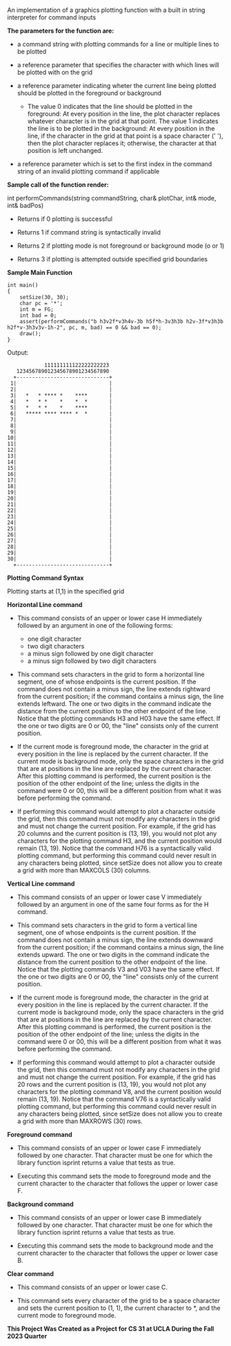An implementation of a graphics plotting function with a built in string interpreter for command inputs

**The parameters for the function are:**
 
  - a command string with plotting commands for a line or multiple lines to be plotted

  - a reference parameter that specifies the character with which lines will be plotted with on the grid

  - a reference parameter indicating wheter the current line being plotted should be plotted in the foreground or background
    - The value 0 indicates that the line should be plotted in the foreground: At every position in the line, the plot character replaces whatever character is in the grid at that point. The value 1 indicates the line is to be plotted in the background: At every position in the line, if the character in the grid at that point is a space character (' '), then the plot character replaces it; otherwise, the character at that position is left unchanged.

  - a reference parameter which is set to the first index in the command string of an invalid plotting command if applicable

**Sample call of the function render:**

int performCommands(string commandString, char& plotChar, int& mode, int& badPos)

  - Returns if 0 plotting is successful

  - Returns 1 if command string is syntactically invalid

  - Returns 2 if plotting mode is not foreground or background mode (o or 1)

  - Returns 3 if plotting is attempted outside specified grid boundaries

**Sample Main Function**

    int main()
    {
        setSize(30, 30);
        char pc = '*';
        int m = FG;
        int bad = 0;
        assert(performCommands("b h3v2f*v3h4v-3b h5f*h-3v3h3b h2v-3f*v3h3b h2f*v-3h3v3v-1h-2", pc, m, bad) == 0 && bad == 0);
        draw();
    }

Output:

                111111111122222222223
       123456789012345678901234567890
      +------------------------------+
     1|                              |
     2|                              |
     3|   *   * **** *    ****       |
     4|   *   * *    *    *  *       |
     5|   *   * *    *    ****       |
     6|   ***** **** **** *  *       |
     7|                              |
     8|                              |
     9|                              |
    10|                              |
    11|                              |
    12|                              |
    13|                              |
    14|                              |
    15|                              |
    16|                              |
    17|                              |
    18|                              |
    19|                              |
    20|                              |
    21|                              |
    22|                              |
    23|                              |
    24|                              |
    25|                              |
    26|                              |
    27|                              |
    28|                              |
    29|                              |
    30|                              |
      +------------------------------+

**Plotting Command Syntax**

Plotting starts at (1,1) in the specified grid

**Horizontal Line command**
- This command consists of an upper or lower case H immediately followed by an argument in one of the following forms:
  - one digit character
  - two digit characters
  - a minus sign followed by one digit character
  - a minus sign followed by two digit characters

- This command sets characters in the grid to form a horizontal line segment, one of whose endpoints is the current position. If the command does not contain a minus sign, the line extends rightward from the current position; if the command contains a minus sign, the line extends leftward. The one or two digits in the command indicate the distance from the current position to the other endpoint of the line. Notice that the plotting commands H3 and H03 have the same effect. If the one or two digits are 0 or 00, the "line" consists only of the current position.

- If the current mode is foreground mode, the character in the grid at every position in the line is replaced by the current character. If the current mode is background mode, only the space characters in the grid that are at positions in the line are replaced by the current character. After this plotting command is performed, the current position is the position of the other endpoint of the line; unless the digits in the command were 0 or 00, this will be a different position from what it was before performing the command.

- If performing this command would attempt to plot a character outside the grid, then this command must not modify any characters in the grid and must not change the current position. For example, if the grid has 20 columns and the current position is (13, 19), you would not plot any characters for the plotting command H3, and the current position would remain (13, 19). Notice that the command H76 is a syntactically valid plotting command, but performing this command could never result in any characters being plotted, since setSize does not allow you to create a grid with more than MAXCOLS (30) columns.

**Vertical Line command**
- This command consists of an upper or lower case V immediately followed by an argument in one of the same four forms as for the H command.

- This command sets characters in the grid to form a vertical line segment, one of whose endpoints is the current position. If the command does not contain a minus sign, the line extends downward from the current position; if the command contains a minus sign, the line extends upward. The one or two digits in the command indicate the distance from the current position to the other endpoint of the line. Notice that the plotting commands V3 and V03 have the same effect. If the one or two digits are 0 or 00, the "line" consists only of the current position.

- If the current mode is foreground mode, the character in the grid at every position in the line is replaced by the current character. If the current mode is background mode, only the space characters in the grid that are at positions in the line are replaced by the current character. After this plotting command is performed, the current position is the position of the other endpoint of the line; unless the digits in the command were 0 or 00, this will be a different position from what it was before performing the command.

- If performing this command would attempt to plot a character outside the grid, then this command must not modify any characters in the grid and must not change the current position. For example, if the grid has 20 rows and the current position is (13, 19), you would not plot any characters for the plotting command V8, and the current position would remain (13, 19). Notice that the command V76 is a syntactically valid plotting command, but performing this command could never result in any characters being plotted, since setSize does not allow you to create a grid with more than MAXROWS (30) rows.

**Foreground command**
- This command consists of an upper or lower case F immediately followed by one character. That character must be one for which the library function isprint returns a value that tests as true.

- Executing this command sets the mode to foreground mode and the current character to the character that follows the upper or lower case F.

**Background command**
- This command consists of an upper or lower case B immediately followed by one character. That character must be one for which the library function isprint returns a value that tests as true.

- Executing this command sets the mode to background mode and the current character to the character that follows the upper or lower case B.

**Clear command**
- This command consists of an upper or lower case C.

- This command sets every character of the grid to be a space character and sets the current position to (1, 1), the current character to *, and the current mode to foreground mode.

**This Project Was Created as a Project for CS 31 at UCLA During the Fall 2023 Quarter**
